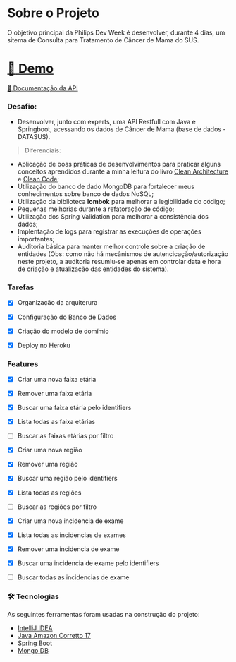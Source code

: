 # Sobre o Projeto

O objetivo principal da Philips Dev Week é desenvolver, durante 4 dias, um sitema de Consulta para Tratamento de Câncer de Mama do SUS.

# [:link: Demo](https://philips-dev-week.herokuapp.com)
[:link: Documentação da API](https://philips-dev-week.herokuapp.com/swagger-ui/index.html)


### Desafio: 
- Desenvolver, junto com experts, uma API Restfull com Java e Springboot, acessando os dados de Câncer de Mama (base de dados - DATASUS).

> Diferenciais:
- Aplicação de boas práticas de desenvolvimentos para praticar alguns conceitos aprendidos durante a minha leitura do livro
[Clean Architecture](https://www.amazon.com.br/Clean-Architecture-Craftsmans-Software-Structure/dp/0134494164/ref=asc_df_0134494164/?tag=googleshopp00-20&linkCode=df0&hvadid=379726160779&hvpos=&hvnetw=g&hvrand=17151302276102489714&hvpone=&hvptwo=&hvqmt=&hvdev=c&hvdvcmdl=&hvlocint=&hvlocphy=1031436&hvtargid=pla-423658477418&psc=1) e [Clean Code](https://www.amazon.com.br/Clean-Code-Handbook-Software-Craftsmanship/dp/0132350882/ref=pd_bxgy_1/138-1622077-3996926?pd_rd_w=3D4yu&pf_rd_p=f6d6e5b8-8da7-4a7b-8303-08e67f79afcf&pf_rd_r=D7AGXZDFJ3QQ3GSYRY2V&pd_rd_r=57ac1f9b-652b-443d-83b6-6d1670c925c2&pd_rd_wg=azTcK&pd_rd_i=0132350882&psc=1);
- Utilização do banco de dado MongoDB para fortalecer meus conhecimentos sobre banco de dados NoSQL;
- Utilização da biblioteca __lombok__ para melhorar a legibilidade do código;
- Pequenas melhorias durante a refatoração de código;
- Utilização dos Spring Validation para melhorar a consistência dos dados;
- Implentação de logs para registrar as execuções de operações importantes;
- Auditoria básica para manter melhor controle sobre a criação de entidades (Obs: como não há mecânismos de autencicação/autorização neste projeto, a auditoria resumiu-se apenas em controlar data e hora de criação e atualização das entidades do sistema).

### Tarefas
- [X] Organização da arquiterura
- [X] Configuração do Banco de Dados
- [X] Criação do modelo de domímio
- [X] Deploy no Heroku


### Features

- [X] Criar uma nova faixa etária
- [X] Remover uma faixa etária
- [X] Buscar uma faixa etária pelo identifiers
- [X] Lista todas as faixa etárias
- [ ] Buscar as faixas etárias por filtro
- [X] Criar uma nova região
- [X] Remover uma região
- [X] Buscar uma região pelo identifiers
- [X] Lista todas as regiões
- [ ] Buscar as regiões por filtro
- [X] Criar uma nova incidencia de exame
- [X] Lista todas as incidencias de exames
- [X] Remover uma incidencia de exame
- [X] Buscar uma incidencia de exame pelo identifiers
- [ ] Buscar todas as incidencias de exame


### 🛠 Tecnologias

As seguintes ferramentas foram usadas na construção do projeto:

- [IntelliJ IDEA](https://www.jetbrains.com/pt-br/idea/)
- [Java Amazon Corretto 17](https://docs.aws.amazon.com/corretto/latest/corretto-17-ug/downloads-list.html)
- [Spring Boot](https://spring.io/projects/spring-boot)
- [Mongo DB](https://www.mongodb.com/)
